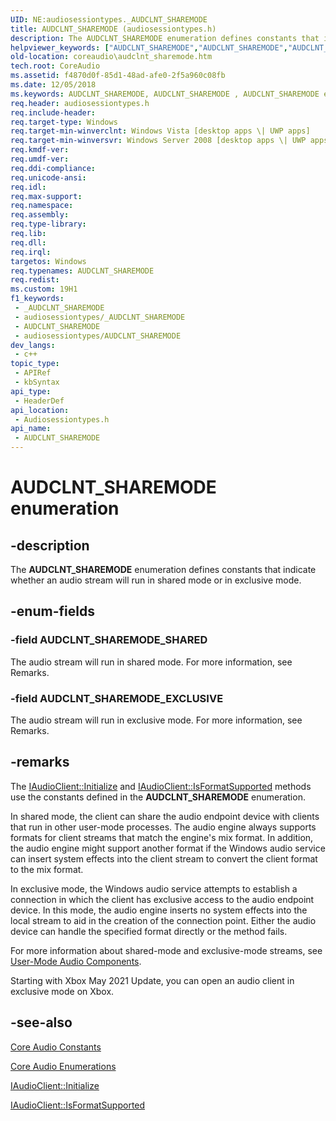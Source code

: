 ```yaml
---
UID: NE:audiosessiontypes._AUDCLNT_SHAREMODE
title: AUDCLNT_SHAREMODE (audiosessiontypes.h)
description: The AUDCLNT_SHAREMODE enumeration defines constants that indicate whether an audio stream will run in shared mode or in exclusive mode.
helpviewer_keywords: ["AUDCLNT_SHAREMODE","AUDCLNT_SHAREMODE","AUDCLNT_SHAREMODE enumeration [Core Audio]","AUDCLNT_SHAREMODE_EXCLUSIVE","AUDCLNT_SHAREMODE_SHARED","audiosessiontypes/AUDCLNT_SHAREMODE","audiosessiontypes/AUDCLNT_SHAREMODE_EXCLUSIVE","audiosessiontypes/AUDCLNT_SHAREMODE_SHARED","coreaudio.audclnt_sharemode"]
old-location: coreaudio\audclnt_sharemode.htm
tech.root: CoreAudio
ms.assetid: f4870d0f-85d1-48ad-afe0-2f5a960c08fb
ms.date: 12/05/2018
ms.keywords: AUDCLNT_SHAREMODE, AUDCLNT_SHAREMODE , AUDCLNT_SHAREMODE enumeration [Core Audio], AUDCLNT_SHAREMODE_EXCLUSIVE, AUDCLNT_SHAREMODE_SHARED, audiosessiontypes/AUDCLNT_SHAREMODE, audiosessiontypes/AUDCLNT_SHAREMODE_EXCLUSIVE, audiosessiontypes/AUDCLNT_SHAREMODE_SHARED, coreaudio.audclnt_sharemode
req.header: audiosessiontypes.h
req.include-header: 
req.target-type: Windows
req.target-min-winverclnt: Windows Vista [desktop apps \| UWP apps]
req.target-min-winversvr: Windows Server 2008 [desktop apps \| UWP apps]
req.kmdf-ver: 
req.umdf-ver: 
req.ddi-compliance: 
req.unicode-ansi: 
req.idl: 
req.max-support: 
req.namespace: 
req.assembly: 
req.type-library: 
req.lib: 
req.dll: 
req.irql: 
targetos: Windows
req.typenames: AUDCLNT_SHAREMODE
req.redist: 
ms.custom: 19H1
f1_keywords:
 - _AUDCLNT_SHAREMODE
 - audiosessiontypes/_AUDCLNT_SHAREMODE
 - AUDCLNT_SHAREMODE
 - audiosessiontypes/AUDCLNT_SHAREMODE
dev_langs:
 - c++
topic_type:
 - APIRef
 - kbSyntax
api_type:
 - HeaderDef
api_location:
 - Audiosessiontypes.h
api_name:
 - AUDCLNT_SHAREMODE
---
```


# AUDCLNT_SHAREMODE enumeration


## -description

The <b>AUDCLNT_SHAREMODE</b> enumeration defines constants that indicate whether an audio stream will run in shared mode or in exclusive mode.

## -enum-fields

### -field AUDCLNT_SHAREMODE_SHARED

The audio stream will run in shared mode. For more information, see Remarks.

### -field AUDCLNT_SHAREMODE_EXCLUSIVE

The audio stream will run in exclusive mode. For more information, see Remarks.

## -remarks

The <a href="/windows/desktop/api/audioclient/nf-audioclient-iaudioclient-initialize">IAudioClient::Initialize</a> and <a href="/windows/desktop/api/audioclient/nf-audioclient-iaudioclient-isformatsupported">IAudioClient::IsFormatSupported</a> methods use the constants defined in the <b>AUDCLNT_SHAREMODE</b> enumeration.

In shared mode, the client can share the audio endpoint device with clients that run in other user-mode processes. The audio engine always supports formats for client streams that match the engine's mix format. In addition, the audio engine might support another format if the Windows audio service can insert system effects into the client stream to convert the client format to the mix format.

In exclusive mode, the Windows audio service attempts to establish a connection in which the client has exclusive access to the audio endpoint device. In this mode, the audio engine inserts no system effects into the local stream to aid in the creation of the connection point. Either the audio device can handle the specified format directly or the method fails.

For more information about shared-mode and exclusive-mode streams, see <a href="/windows/desktop/CoreAudio/user-mode-audio-components">User-Mode Audio Components</a>.

Starting with Xbox May 2021 Update, you can open an audio client in exclusive mode on Xbox.

## -see-also

<a href="/windows/desktop/CoreAudio/core-audio-constants">Core Audio Constants</a>



<a href="/windows/desktop/CoreAudio/core-audio-enumerations">Core Audio Enumerations</a>



<a href="/windows/desktop/api/audioclient/nf-audioclient-iaudioclient-initialize">IAudioClient::Initialize</a>



<a href="/windows/desktop/api/audioclient/nf-audioclient-iaudioclient-isformatsupported">IAudioClient::IsFormatSupported</a>